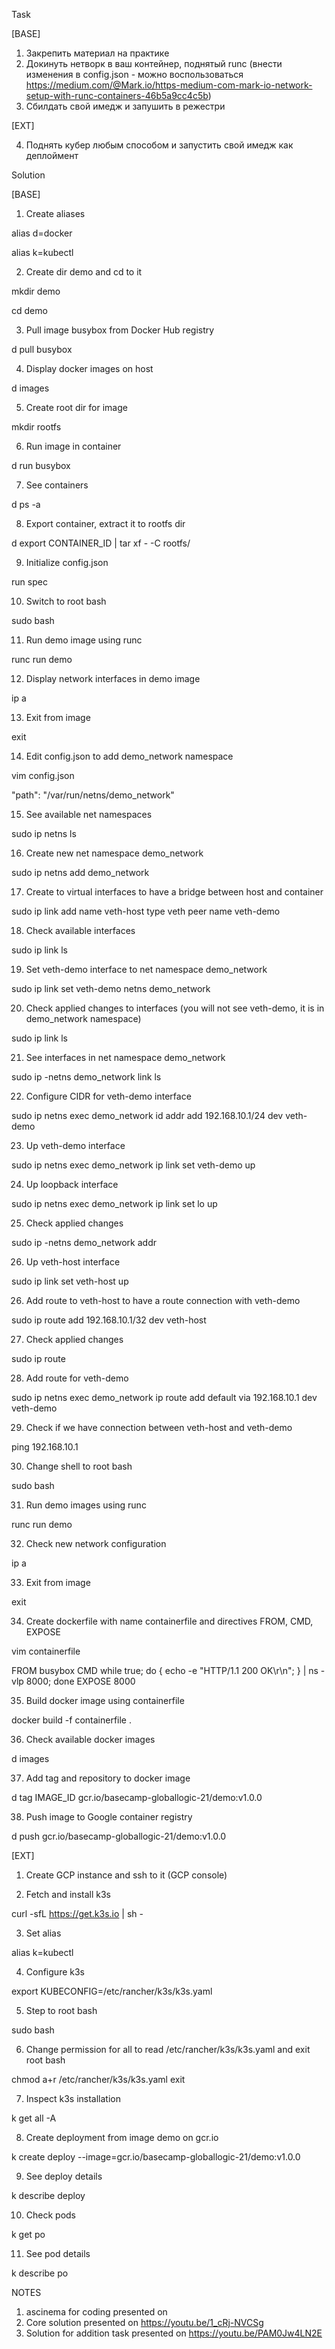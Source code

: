Task

[BASE]

1. Закрепить материал на практике
2. Докинуть нетворк в ваш контейнер, поднятый runc (внести изменения в config.json - можно воспользоваться https://medium.com/@Mark.io/https-medium-com-mark-io-network-setup-with-runc-containers-46b5a9cc4c5b)
3. Сбилдать свой имедж и запушить в режестри

[EXT]

4. Поднять кубер любым способом и запустить свой имедж как деплоймент

Solution

[BASE]
1. Create aliases

alias d=docker

alias k=kubectl

2. Create dir demo and cd to it

mkdir demo

cd demo

3. Pull image busybox from Docker Hub registry

d pull busybox

4. Display docker images on host

d images

5. Create root dir for image

mkdir rootfs

6. Run image in container

d run busybox

7. See containers

d ps -a

8. Export container, extract it to rootfs dir

d export CONTAINER_ID | tar xf - -C rootfs/

9. Initialize config.json

run spec

10. Switch to root bash

sudo bash

11. Run demo image using runc

runc run demo

12. Display network interfaces in demo image

ip a

13. Exit from image

exit

14. Edit config.json to add demo_network namespace

vim config.json

"path": "/var/run/netns/demo_network"

15. See available net namespaces

sudo ip netns ls

16. Create new net namespace demo_network

sudo ip netns add demo_network

17. Create to virtual interfaces to have a bridge between host and container

sudo ip link add name veth-host type veth peer name veth-demo

18. Check available interfaces

sudo ip link ls

19. Set veth-demo interface to net namespace demo_network

sudo ip link set veth-demo netns demo_network

20. Check applied changes to interfaces (you will not see veth-demo, it is in demo_network namespace)

sudo ip link ls

21. See interfaces in net namespace demo_network

sudo ip -netns demo_network link ls

22. Configure CIDR for veth-demo interface

sudo ip netns exec demo_network id addr add 192.168.10.1/24 dev veth-demo

23. Up veth-demo interface

sudo ip netns exec demo_network ip link set veth-demo up

24. Up loopback interface

sudo ip netns exec demo_network ip link set lo up

25. Check applied changes

sudo ip -netns demo_network addr

26. Up veth-host interface

sudo ip link set veth-host up

26. Add route to veth-host to have a route connection with veth-demo

sudo ip route add 192.168.10.1/32 dev veth-host

27. Check applied changes

sudo ip route

28. Add route for veth-demo

sudo ip netns exec demo_network ip route add default via 192.168.10.1 dev veth-demo

29. Check if we have connection between veth-host and veth-demo

ping 192.168.10.1

30. Change shell to root bash

sudo bash

31. Run demo images using runc

runc run demo

32. Check new network configuration

ip a

33. Exit from image

exit

34. Create dockerfile with name containerfile and directives FROM, CMD, EXPOSE

vim containerfile

FROM busybox
CMD while true; do { echo -e "HTTP/1.1 200 OK\r\n"; } | ns -vlp 8000; done
EXPOSE 8000

35. Build docker image using containerfile

docker build -f containerfile .

36. Check available docker images

d images

37. Add tag and repository to docker image

d tag IMAGE_ID gcr.io/basecamp-globallogic-21/demo:v1.0.0

38. Push image to Google container registry

d push gcr.io/basecamp-globallogic-21/demo:v1.0.0

[EXT]

1. Create GCP instance and ssh to it (GCP console)

2. Fetch and install k3s

curl -sfL https://get.k3s.io | sh -

3. Set alias

alias k=kubectl

4. Configure k3s

export KUBECONFIG=/etc/rancher/k3s/k3s.yaml

5. Step to root bash

sudo bash

6. Change permission for all to read /etc/rancher/k3s/k3s.yaml and exit root bash

chmod a+r /etc/rancher/k3s/k3s.yaml
exit

7. Inspect k3s installation

k get all -A

8. Create deployment from image demo on gcr.io

k create deploy --image=gcr.io/basecamp-globallogic-21/demo:v1.0.0

9. See deploy details

k describe deploy

10. Check pods

k get po

11. See pod details

k describe po


NOTES
1. ascinema for coding presented on
2. Core solution presented on https://youtu.be/1_cRj-NVCSg
3. Solution for addition task presented on https://youtu.be/PAM0Jw4LN2E
